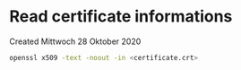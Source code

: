 # Read certificate informations
Created Mittwoch 28 Oktober 2020

```sh
openssl x509 -text -noout -in <certificate.crt>
```


